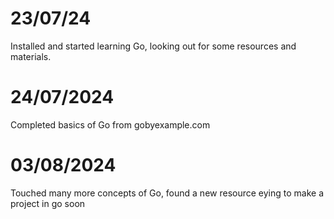 # 23/07/24
Installed and started learning Go, looking out for some resources and materials.

# 24/07/2024
Completed basics of Go from gobyexample.com

# 03/08/2024
Touched many more concepts of Go, found a new resource eying to make a project in go soon